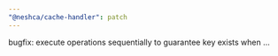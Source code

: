 ```yaml
---
"@neshca/cache-handler": patch
---
```


bugfix: execute operations sequentially to guarantee key exists when …
